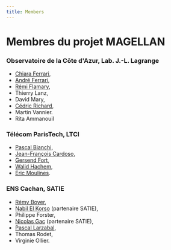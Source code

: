 ```yaml
---
title: Members
---
```


# Membres du projet MAGELLAN

### Observatoire de la Côte d'Azur, Lab. J.-L. Lagrange

- [Chiara Ferrari](https://lagrange.oca.eu/spip.php?article759),
- [André Ferrari](http://www-n.oca.eu/aferrari), 
- [Rémi Flamary](http://remi.flamary.com), 
- Thierry Lanz, 
- David Mary, 
- [Cédric Richard](http://www.cedric-richard.fr), 
- Martin Vannier.
- Rita Ammanouil

### Télécom ParisTech, LTCI

- [Pascal Bianchi](http://bianchi.wp.mines-telecom.fr ), 
- [Jean-François Cardoso](http://perso.telecom-paristech.fr/~cardoso/), 
- [Gersend Fort](http://perso.telecom-paristech.fr/~gfort/), 
- [Walid Hachem](http://perso.telecom-paristech.fr/~hachem/), 
- [Eric Moulines](http://perso.telecom-paristech.fr/~moulines/).

### ENS Cachan, SATIE

- [Rémy Boyer](http://www.lss.supelec.fr/perso/rboyer), 
- [Nabil El Korso](https://sites.google.com/site/nabkorso/) (partenaire SATIE),
- Philippe Forster, 
- [Nicolas Gac](http://www.l2s.supelec.fr/perso/gac) (partenaire SATIE), 
- [Pascal Larzabal](http://www.satie.ens-cachan.fr/version-francaise/la-recherche/pole-siame-systemes-d-information-et-d-analyse-multi-echelles/groupe-moss-methodes-et-outils-pour-les-signaux-et-systemes/larzabal-pascal-212499.kjsp?RH=1216192361858), 
- Thomas Rodet,
- Virginie Ollier.


